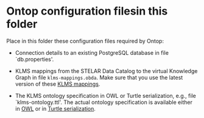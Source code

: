 # Ontop configuration filesin this folder 

Place in this folder these configuration files required by Ontop:

* Connection details to an existing PostgreSQL database in file `db.properties'.

* KLMS mappings from the STELAR Data Catalog to the virtual Knowledge Graph in file `klms-mappings.obda`. Make sure that you use the latest version of these [KLMS mappings](https://github.com/stelar-eu/klms-ontology/blob/main/mappings/klms-mappings.obda).

* The KLMS ontology specification in OWL or Turtle serialization, e.g., file `klms-ontology.ttl'. The actual ontology specification is available either in [OWL](https://github.com/stelar-eu/klms-ontology/blob/main/klms-model.owl) or in [Turtle serialization](https://github.com/stelar-eu/klms-ontology/blob/main/serializations/klms-ontology.ttl).

